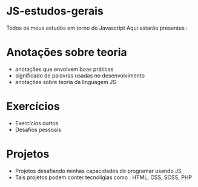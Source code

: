 # JS-estudos-gerais
Todos os meus estudos em torno do Javascript
Aqui estarão presentes :

# Anotações sobre teoria
- anotações que envolvem boas práticas
- significado de palavras usadas no desenvolvimento
- anotações sobre teoria da linguagem JS

# Exercícios 
- Exercícios curtos
- Desafios pessoais

# Projetos 
- Projetos desafiando minhas capacidades de programar usando JS
- Tais projetos podem conter tecnoligias como : HTML, CSS, SCSS, PHP
